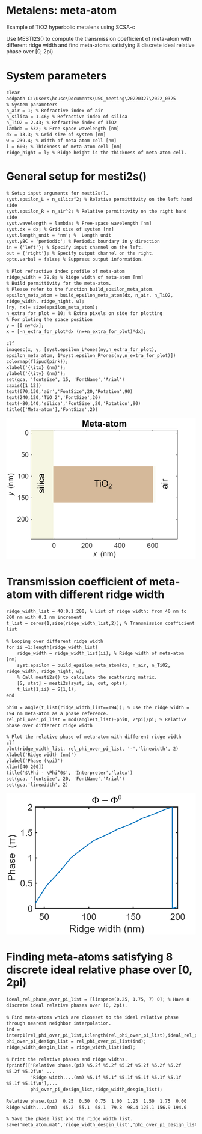 # Metalens: meta-atom


Example of TiO2 hyperbolic metalens using SCSA-c




Use MESTI2S() to compute the transmission coefficient of meta-atom with different ridge width and find meta-atoms satisfying 8 discrete ideal relative phase over [0, 2pi)


# System parameters

```matlab:Code
clear
addpath C:\Users\hcusc\Documents\USC_meeting\20220327\2022_0325
% System parameters
n_air = 1; % Refractive index of air
n_silica = 1.46; % Refractive index of silica
n_TiO2 = 2.43; % Refractive index of TiO2
lambda = 532; % Free-space wavelength [nm]
dx = 13.3; % Grid size of system [nm]
w = 239.4; % Width of meta-atom cell [nm]
l = 600; % Thickness of meta-atom cell [nm]
ridge_hight = l; % Ridge height is the thickness of meta-atom cell.
```

# General setup for  mesti2s()

```matlab:Code
% Setup input arguments for mesti2s(). 
syst.epsilon_L = n_silica^2; % Relative permittivity on the left hand side
syst.epsilon_R = n_air^2; % Relative permittivity on the right hand side
syst.wavelength = lambda; % Free-space wavelength [nm]
syst.dx = dx; % Grid size of system [nm]
syst.length_unit = 'nm'; %  Length unit
syst.yBC = 'periodic'; % Periodic boundary in y direction
in = {'left'}; % Specify input channel on the left.
out = {'right'}; % Specify output channel on the right.
opts.verbal = false; % Suppress output information.

% Plot refractive index profile of meta-atom
ridge_width = 79.8; % Ridge width of meta-atom [nm]
% Build permittivity for the meta-atom. 
% Please refer to the function build_epsilon_meta_atom.    
epsilon_meta_atom = build_epsilon_meta_atom(dx, n_air, n_TiO2, ridge_width, ridge_hight, w);
[ny, nx]= size(epsilon_meta_atom);
n_extra_for_plot = 10; % Extra pixels on side for plotting
% For ploting the space position
y = [0 ny*dx];
x = [-n_extra_for_plot*dx (nx+n_extra_for_plot)*dx]; 

clf
imagesc(x, y, [syst.epsilon_L*ones(ny,n_extra_for_plot), epsilon_meta_atom, 1*syst.epsilon_R*ones(ny,n_extra_for_plot)])
colormap(flipud(pink));
xlabel('{\itx} (nm)');
ylabel('{\ity} (nm)');
set(gca, 'fontsize', 15, 'FontName','Arial')
caxis([1 12])
text(670,130,'air','FontSize',20,'Rotation',90)
text(240,120,'TiO_2','FontSize',20)
text(-80,140,'silica','FontSize',20,'Rotation',90)
title(['Meta-atom'],'FontSize',20)
```


![meta_atom_structure.png](meta_atom_structure.png)

# Transmission coefficient of meta-atom with different ridge width

```matlab:Code
ridge_width_list = 40:0.1:200; % List of ridge width: from 40 nm to 200 nm with 0.1 nm increment
t_list = zeros(1,size(ridge_width_list,2)); % Transmission coefficient list

% Looping over different ridge width
for ii =1:length(ridge_width_list)
    ridge_width = ridge_width_list(ii); % Ridge width of meta-atom [nm]
    syst.epsilon = build_epsilon_meta_atom(dx, n_air, n_TiO2, ridge_width, ridge_hight, w);
    % Call mesti2s() to calculate the scattering matrix.
    [S, stat] = mesti2s(syst, in, out, opts);        
    t_list(1,ii) = S(1,1);
end

phi0 = angle(t_list(ridge_width_list==194)); % Use the ridge width = 194 nm meta-atom as a phase reference.
rel_phi_over_pi_list = mod(angle(t_list)-phi0, 2*pi)/pi; % Relative phase over different ridge width
```


```matlab:Code
% Plot the relative phase of meta-atom with different ridge width
clf
plot(ridge_width_list, rel_phi_over_pi_list, '-','linewidth', 2)
xlabel('Ridge width (nm)')
ylabel('Phase (\pi)')
xlim([40 200])
title('$\Phi - \Phi^0$', 'Interpreter','latex')
set(gca, 'fontsize', 20, 'FontName','Arial')
set(gca,'linewidth', 2)
```


![meta_atom_relative_phase.png](meta_atom_relative_phase.png)

# Finding meta-atoms satisfying 8 discrete ideal relative phase over [0, 2pi)

```matlab:Code
ideal_rel_phase_over_pi_list = [linspace(0.25, 1.75, 7) 0]; % Have 8 discrete ideal relative phases over [0, 2pi).

% Find meta-atoms which are closeset to the ideal relative phase through nearest neighbor interpolation.
ind = interp1(rel_phi_over_pi_list,1:length(rel_phi_over_pi_list),ideal_rel_phase_over_pi_list,'nearest');
phi_over_pi_design_list = rel_phi_over_pi_list(ind); 
ridge_width_desgin_list = ridge_width_list(ind); 

% Print the relative phases and ridge widths.
fprintf(['Relative phase.(pi) %5.2f %5.2f %5.2f %5.2f %5.2f %5.2f %5.2f %5.2f\n' ...
         'Ridge width....(nm) %5.1f %5.1f %5.1f %5.1f %5.1f %5.1f %5.1f %5.1f\n'],...
         phi_over_pi_design_list,ridge_width_desgin_list);
```

`Relative phase.(pi)  0.25  0.50  0.75  1.00  1.25  1.50  1.75  0.00`
`Ridge width....(nm)  45.2  55.1  68.1  79.8  98.4 125.1 156.9 194.0`


```matlab:Code
% Save the phase list and the ridge width list.
save('meta_atom.mat','ridge_width_desgin_list','phi_over_pi_design_list')
```

